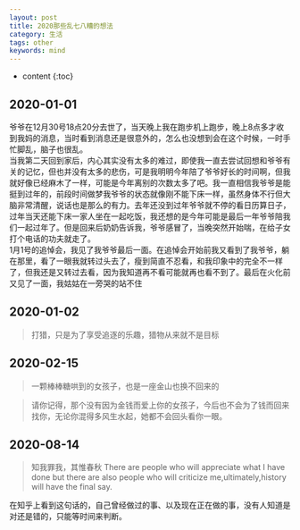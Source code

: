 ```yaml
---
layout: post
title: 2020那些乱七八糟的想法
category: 生活
tags: other
keywords: mind
---
```


* content
{:toc}

## 2020-01-01

爷爷在12月30号18点20分去世了，当天晚上我在跑步机上跑步，晚上8点多才收到我妈的消息，当时看到消息还是很意外的，怎么也没想到会在这个时候，一时手忙脚乱，脑子也很乱。   
当我第二天回到家后，内心其实没有太多的难过，即使我一直去尝试回想和爷爷有关的记忆，但也并没有太多的悲伤，可是我明明今年陪了爷爷好长的时间啊，但我就好像已经麻木了一样，可能是今年离别的次数太多了吧。我一直相信我爷爷是能挺到过年的，前段时间做梦我爷爷的状态就像刚不能下床一样，虽然身体不行但大脑非常清醒，说话也是那么的有力。去年还没到过年爷爷就不停的看日历算日子，过年当天还能下床一家人坐在一起吃饭，我还想的是今年可能是最后一年爷爷陪我们一起过年了。但是回来后奶奶告诉我，爷爷感冒了，当晚突然开始喘，在给子女打个电话的功夫就走了。  
1月1号的追悼会，我见了我爷爷最后一面。在追悼会开始前我又看到了我爷爷，躺在那里，看了一眼我就转过头去了，瘦到简直不忍看，和我印象中的完全不一样了，但我还是又转过去看，因为我知道再不看可能就再也看不到了。最后在火化前又见了一面，我姑姑在一旁哭的站不住


## 2020-01-02


> 打猎，只是为了享受追逐的乐趣，猎物从来就不是目标

 
## 2020-02-15

>一颗棒棒糖哄到的女孩子，也是一座金山也换不回来的

>请你记得，那个没有因为金钱而爱上你的女孩子，今后也不会为了钱而回来找你，无论你混得多风生水起，她都不会回头看你一眼。


## 2020-08-14

>知我罪我，其惟春秋
>There are people who will appreciate what I have done but there are also people who will criticize me,ultimately,history will have the final say.

在知乎上看到这句话的，自己曾经做过的事、以及现在正在做的事，没有人知道是对还是错的，只能等时间来判断。
